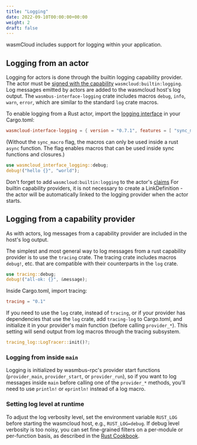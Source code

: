 ```yaml
---
title: "Logging"
date: 2022-09-10T00:00:00+00:00
weight: 2
draft: false
---
```



wasmCloud includes support for logging within your application. 

## Logging from an actor

Logging for actors is done through the builtin logging capability provider. The actor must be [signed with the capability](/app-dev/std-caps/) `wasmcloud:builtin:logging`. Log messages emitted by actors are added to the wasmcloud host's log output.
The `wasmbus-interface-logging` crate includes macros `debug`, `info`, `warn`, `error`, which are similar to the standard `log` crate macros.

To enable logging from a Rust actor, import the [logging interface](https://docs.rs/wasmcloud-interface-logging/latest/wasmcloud_interface_logging/) in your Cargo.toml:
```toml
wasmcloud-interface-logging = { version = "0.7.1", features = [ "sync_macro" ]}
```
(Without the `sync_macro` flag, the macros can only be used inside a rust `async` function. The flag enables macros that can be used inside sync functions and closures.)

```rust
use wasmcloud_interface_logging::debug;
debug!("hello {}", "world");
```

Don't forget to add `wasmcloud:builtin:logging` to the actor's [claims](/app-dev/std-caps/) For builtin capability providers, it is not necessary to create a LinkDefinition - the actor will be automatically linked to the logging provider when the actor starts.


## Logging from a capability provider

As with actors, log messages from a capability provider are included in the host's log output.

The simplest and most general way to log messages from a rust capability provider is to use the `tracing` crate. The tracing crate includes macros `debug!`, etc. that are compatible with their counterparts in the `log` crate.
```rust
use tracing::debug;
debug!("all-ok: {}", &message);
```

Inside Cargo.toml, import tracing:

```toml
tracing = "0.1"
```

If you need to use the `log` crate, instead of `tracing`, or if your provider has dependencies that use the `log` crate, add `tracing-log` to Cargo.toml, and initialize it in your provider's main function (before calling `provider_*`). This setting will send output from log macros through the tracing subsystem.

```rust
tracing_log::LogTracer::init()?;
```

### Logging from inside `main`

Logging is initialized by wasmbus-rpc's provider start functions (`provider_main`, `provider_start`, or `provider_run`), so if you want to log messages inside `main` before calling one of the `provider_*` methods, you'll need to use `println!` or `eprintln!` instead of a log macro.


### Setting log level at runtime

To adjust the log verbosity level, set the environment variable `RUST_LOG` before starting the wasmcloud host, e.g., `RUST_LOG=debug`. If debug level verbosity is too noisy, you can set fine-grained filters on a per-module or per-function basis, as described in the [Rust Cookbook](https://rust-lang-nursery.github.io/rust-cookbook/development_tools/debugging/config_log.html).



